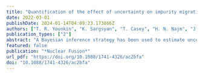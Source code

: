 ```yaml
---
title: "Quantification of the effect of uncertainty on impurity migration in PISCES-A simulated with GITR"
date: 2022-03-01
publishDate: 2024-01-14T04:09:23.173866Z
authors: ["T. R. Younkin", "K. Sargsyan", "T. Casey", "H. N. Najm", "J. M. Canik", "D. L. Green", "R. P. Doerner", "D. Nishijima", "M. Baldwin", "J. Drobny", "D. Curreli", "B. D. Wirth"]
publication_types: ["2"]
abstract: "A Bayesian inference strategy has been used to estimate uncertain inputs to global impurity transport code (GITR) modeling predictions of tungsten erosion and migration in the linear plasma device, PISCES-A. This allows quantification of GITR output uncertainty based on the uncertainties in measured PISCES-A plasma electron density and temperature profiles (n_e, T_e) used as inputs to GITR. The technique has been applied for comparison to dedicated experiments performed for high (4 x 1022 m−2 s−1) and low (5 x 1021 m−2 s−1) flux 250 eV He–plasma exposed tungsten (W) targets designed to assess the net and gross erosion of tungsten, and corresponding W impurity transport. The W target design and orientation, impurity collector, and diagnostics, have been designed to eliminate complexities associated with tokamak divertor plasma exposures (inclined target, mixed plasma species, re-erosion, etc) to benchmark results against the trace impurity transport model simulated by GITR. The simulated results of the erosion, migration, and re-deposition of W during the experiment from the GITR code coupled to materials response models are presented. Specifically, the modeled and experimental W I emission spectroscopy data for a 429.4 nm line and net erosion through the target and collector mass difference measurements are compared. The methodology provides predictions of observable quantities of interest with quantified uncertainty, allowing estimation of moments, together with the sensitivities to plasma temperature and density."
featured: false
publication: "*Nuclear Fusion*"
url_pdf: "https://doi.org/10.1088/1741-4326/ac2bfa"
doi: "10.1088/1741-4326/ac2bfa"
---
```


